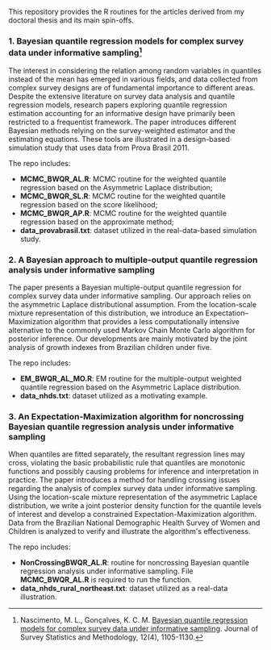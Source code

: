 This repository provides the R routines for the articles derived from my doctoral thesis and its main spin-offs.

### 1. Bayesian quantile regression models for complex survey data under informative sampling[^a]

The interest in considering the relation among random variables in quantiles instead of the mean has emerged in various fields, and data collected from complex survey designs are of fundamental importance to different areas. Despite the extensive literature on survey data analysis and quantile regression models, research papers exploring quantile regression estimation accounting for an informative design have primarily been restricted to a frequentist framework. The paper introduces different Bayesian methods relying on the survey-weighted estimator and the estimating equations. These tools are illustrated in a design-based simulation study that uses data from Prova Brasil 2011. 

The repo includes:

- **MCMC_BWQR_AL.R**: MCMC routine for the weighted quantile regression based on the Asymmetric Laplace distribution;
- **MCMC_BWQR_SL.R**: MCMC routine for the weighted quantile regression based on the score likelihood;
- **MCMC_BWQR_AP.R**: MCMC routine for the weighted quantile regression based on the approximate method;
- **data_provabrasil.txt**: dataset utilized in the real-data-based simulation study.

<!--
2. **Bayesian quantile regression models for bounded count data under informative sampling**. 

- **MCMC_BWQR_AL_count.R**: MCMC routine for the weighted quantile regression based on the Asymmetric Laplace distribution for count data;
- **MCMC_BWQR_AL_bounded_count.R**: MCMC routine for the weighted quantile regression based on the Asymmetric Laplace distribution for bounded count data.
- **MCMC_BWQR_PL_count.R**: MCMC routine for the weighted quantile regression based on the pseudo posterior for count data;
- **MCMC_BWQR_PL_bounded_count.R**: MCMC routine for the weighted quantile regression based on the pseudo posterior for bounded count data.
-->

### 2. A Bayesian approach to multiple-output quantile regression analysis under informative sampling

The paper presents a Bayesian multiple-output quantile regression for complex survey data under informative sampling. Our approach relies on the asymmetric Laplace distributional assumption. From the location-scale mixture representation of this distribution, we introduce an Expectation–Maximization algorithm that provides a less computationally intensive alternative to the commonly used Markov Chain Monte Carlo algorithm for posterior inference. Our developments are mainly motivated by the joint analysis of growth indexes from Brazilian children under five.

The repo includes:

- **EM_BWQR_AL_MO.R**: EM routine for the multiple-output weighted quantile regression based on the Asymmetric Laplace distribution.
- **data_nhds.txt**: dataset utilized as a motivating example.

### 3. An Expectation-Maximization algorithm for noncrossing Bayesian quantile regression analysis under informative sampling

When quantiles are fitted separately, the resultant regression lines may cross, violating the basic probabilistic rule that quantiles are monotonic functions and possibly causing problems for inference and interpretation in practice. The paper introduces a method for handling crossing issues regarding the analysis of complex survey data under informative sampling. Using the location-scale mixture representation of the asymmetric Laplace distribution, we write a joint posterior density function for the quantile levels of interest and develop a constrained Expectation-Maximization algorithm. Data from the Brazilian National Demographic Health Survey of Women and Children is analyzed to verify and illustrate the algorithm's effectiveness.

The repo includes:

- **NonCrossingBWQR_AL.R**: routine for noncrossing Bayesian quantile regression analysis under informative sampling. File **MCMC_BWQR_AL.R** is required to run the function.
- **data_nhds_rural_northeast.txt**: dataset utilized as a real-data illustration.

[^a]: Nascimento, M. L., Gonçalves, K. C. M. [Bayesian quantile regression models for complex survey data under informative sampling](https://doi.org/10.1093/jssam/smae015). Journal of Survey Statistics and Methodology, 12(4), 1105-1130. 
